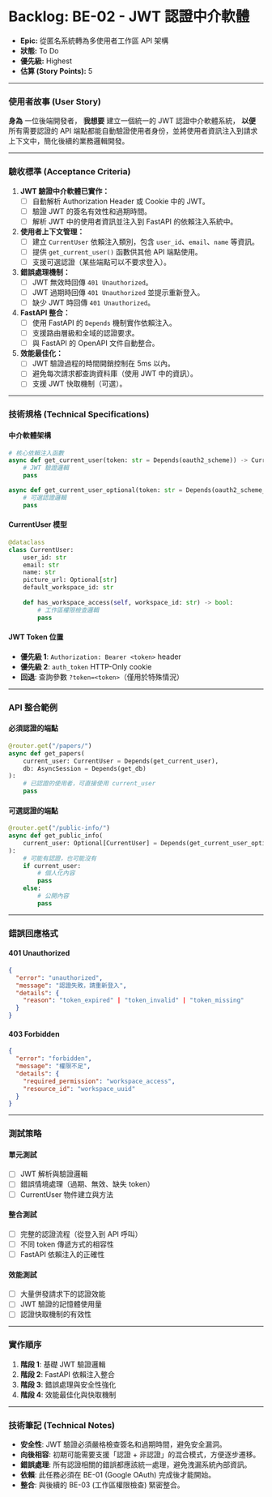 # Backlog: BE-02 - JWT 認證中介軟體

- **Epic:** 從匿名系統轉為多使用者工作區 API 架構
- **狀態:** To Do
- **優先級:** Highest
- **估算 (Story Points):** 5

---

### 使用者故事 (User Story)

**身為** 一位後端開發者，
**我想要** 建立一個統一的 JWT 認證中介軟體系統，
**以便** 所有需要認證的 API 端點都能自動驗證使用者身份，並將使用者資訊注入到請求上下文中，簡化後續的業務邏輯開發。

---

### 驗收標準 (Acceptance Criteria)

1.  **JWT 驗證中介軟體已實作：**
    -   [ ] 自動解析 Authorization Header 或 Cookie 中的 JWT。
    -   [ ] 驗證 JWT 的簽名有效性和過期時間。
    -   [ ] 解析 JWT 中的使用者資訊並注入到 FastAPI 的依賴注入系統中。

2.  **使用者上下文管理：**
    -   [ ] 建立 `CurrentUser` 依賴注入類別，包含 `user_id`、`email`、`name` 等資訊。
    -   [ ] 提供 `get_current_user()` 函數供其他 API 端點使用。
    -   [ ] 支援可選認證（某些端點可以不要求登入）。

3.  **錯誤處理機制：**
    -   [ ] JWT 無效時回傳 `401 Unauthorized`。
    -   [ ] JWT 過期時回傳 `401 Unauthorized` 並提示重新登入。
    -   [ ] 缺少 JWT 時回傳 `401 Unauthorized`。

4.  **FastAPI 整合：**
    -   [ ] 使用 FastAPI 的 `Depends` 機制實作依賴注入。
    -   [ ] 支援路由層級和全域的認證要求。
    -   [ ] 與 FastAPI 的 OpenAPI 文件自動整合。

5.  **效能最佳化：**
    -   [ ] JWT 驗證過程的時間開銷控制在 5ms 以內。
    -   [ ] 避免每次請求都查詢資料庫（使用 JWT 中的資訊）。
    -   [ ] 支援 JWT 快取機制（可選）。

---

### 技術規格 (Technical Specifications)

#### **中介軟體架構**
```python
# 核心依賴注入函數
async def get_current_user(token: str = Depends(oauth2_scheme)) -> CurrentUser:
    # JWT 驗證邏輯
    pass

async def get_current_user_optional(token: str = Depends(oauth2_scheme_optional)) -> CurrentUser | None:
    # 可選認證邏輯
    pass
```

#### **CurrentUser 模型**
```python
@dataclass
class CurrentUser:
    user_id: str
    email: str
    name: str
    picture_url: Optional[str]
    default_workspace_id: str
    
    def has_workspace_access(self, workspace_id: str) -> bool:
        # 工作區權限檢查邏輯
        pass
```

#### **JWT Token 位置**
- **優先級 1**: `Authorization: Bearer <token>` header
- **優先級 2**: `auth_token` HTTP-Only cookie
- **回退**: 查詢參數 `?token=<token>`（僅用於特殊情況）

---

### API 整合範例

#### **必須認證的端點**
```python
@router.get("/papers/")
async def get_papers(
    current_user: CurrentUser = Depends(get_current_user),
    db: AsyncSession = Depends(get_db)
):
    # 已認證的使用者，可直接使用 current_user
    pass
```

#### **可選認證的端點**
```python
@router.get("/public-info/")
async def get_public_info(
    current_user: Optional[CurrentUser] = Depends(get_current_user_optional)
):
    # 可能有認證，也可能沒有
    if current_user:
        # 個人化內容
        pass
    else:
        # 公開內容
        pass
```

---

### 錯誤回應格式

#### **401 Unauthorized**
```json
{
  "error": "unauthorized",
  "message": "認證失敗，請重新登入",
  "details": {
    "reason": "token_expired" | "token_invalid" | "token_missing"
  }
}
```

#### **403 Forbidden**
```json
{
  "error": "forbidden", 
  "message": "權限不足",
  "details": {
    "required_permission": "workspace_access",
    "resource_id": "workspace_uuid"
  }
}
```

---

### 測試策略

#### **單元測試**
- [ ] JWT 解析與驗證邏輯
- [ ] 錯誤情境處理（過期、無效、缺失 token）
- [ ] CurrentUser 物件建立與方法

#### **整合測試**
- [ ] 完整的認證流程（從登入到 API 呼叫）
- [ ] 不同 token 傳遞方式的相容性
- [ ] FastAPI 依賴注入的正確性

#### **效能測試**
- [ ] 大量併發請求下的認證效能
- [ ] JWT 驗證的記憶體使用量
- [ ] 認證快取機制的有效性

---

### 實作順序

1. **階段 1**: 基礎 JWT 驗證邏輯
2. **階段 2**: FastAPI 依賴注入整合
3. **階段 3**: 錯誤處理與安全性強化
4. **階段 4**: 效能最佳化與快取機制

---

### 技術筆記 (Technical Notes)

-   **安全性**: JWT 驗證必須嚴格檢查簽名和過期時間，避免安全漏洞。
-   **向後相容**: 初期可能需要支援「認證 + 非認證」的混合模式，方便逐步遷移。
-   **錯誤處理**: 所有認證相關的錯誤都應該統一處理，避免洩漏系統內部資訊。
-   **依賴**: 此任務必須在 BE-01 (Google OAuth) 完成後才能開始。
-   **整合**: 與後續的 BE-03 (工作區權限檢查) 緊密整合。 